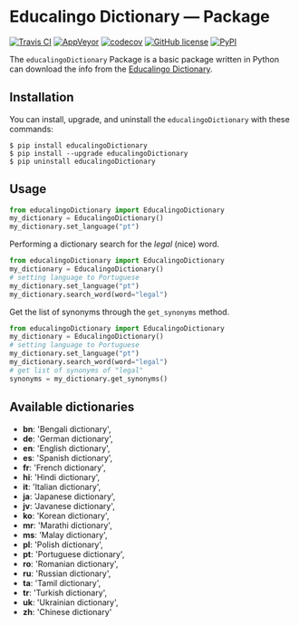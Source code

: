 # Educalingo Dictionary — Package

[![Travis CI](https://img.shields.io/travis/JessicaSousa/educalingodictionary.svg?label=Travis%20CI)](https://travis-ci.org/JessicaSousa/EducalingoDictionary)
[![AppVeyor](https://ci.appveyor.com/api/projects/status/2mrx2y178n2jvsp4?svg=true)](https://ci.appveyor.com/project/JessicaSousa/educalingodictionary)
[![codecov]( https://codecov.io/gh/JessicaSousa/EducalingoDictionary/branch/master/graph/badge.svg)](https://codecov.io/gh/JessicaSousa/EducalingoDictionary)
[![GitHub license](https://img.shields.io/github/license/JessicaSousa/EducalingoDictionary.svg)](https://github.com/JessicaSousa/EducalingoDictionary/blob/master/LICENSE)
[![PyPI](https://img.shields.io/pypi/v/educalingoDictionary.svg)](https://pypi.org/project/educalingoDictionary/)

The ``educalingoDictionary`` Package is a basic package written in Python can download the info from the [Educalingo Dictionary](http://educalingo.com/).

## Installation

You can install, upgrade, and uninstall  the ``educalingoDictionary`` with these commands:
```console
$ pip install educalingoDictionary
$ pip install --upgrade educalingoDictionary
$ pip uninstall educalingoDictionary
```
## Usage
```python
from educalingoDictionary import EducalingoDictionary
my_dictionary = EducalingoDictionary()
my_dictionary.set_language("pt")
```
Performing a dictionary search for the _legal_ (nice) word.
```python
from educalingoDictionary import EducalingoDictionary
my_dictionary = EducalingoDictionary()
# setting language to Portuguese
my_dictionary.set_language("pt")
my_dictionary.search_word(word="legal")
```

Get the list of synonyms through the ``get_synonyms`` method.

```python
from educalingoDictionary import EducalingoDictionary
my_dictionary = EducalingoDictionary()
# setting language to Portuguese
my_dictionary.set_language("pt")
my_dictionary.search_word(word="legal")
# get list of synonyms of "legal"
synonyms = my_dictionary.get_synonyms()
```

## Available dictionaries
 * **bn**: 'Bengali dictionary',
 * **de**: 'German dictionary',
 * **en**: 'English dictionary',
 * **es**: 'Spanish dictionary',
 * **fr**: 'French dictionary',
 * **hi**: 'Hindi dictionary',
 * **it**: 'Italian dictionary',
 * **ja**: 'Japanese dictionary',
 * **jv**: 'Javanese dictionary',
 * **ko**: 'Korean dictionary',
 * **mr**: 'Marathi dictionary',
 * **ms**: 'Malay dictionary',
 * **pl**: 'Polish dictionary',
 * **pt**: 'Portuguese dictionary',
 * **ro**: 'Romanian dictionary',
 * **ru**: 'Russian dictionary',
 * **ta**: 'Tamil dictionary',
 * **tr**: 'Turkish dictionary',
 * **uk**: 'Ukrainian dictionary',
 * **zh**: 'Chinese dictionary'